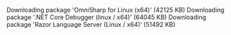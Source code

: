 Downloading package 'OmniSharp for Linux (x64)' (42125 KB)
Downloading package '.NET Core Debugger (linux / x64)' (64045 KB)
Downloading package 'Razor Language Server (Linux / x64)' (51492 KB)

